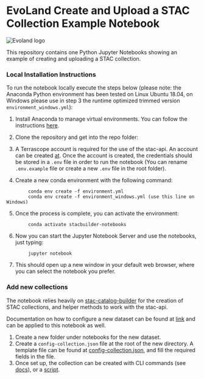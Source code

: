 # EvoLand Create and Upload a STAC Collection Example Notebook

<img src="https://www.evo-land.eu/wp-content/themes/evoland/public/images/logo-evoland.png"
     alt="Evoland logo"
     />

This repository contains one Python Jupyter Notebooks showing an example of creating and uploading a STAC collection.


### Local Installation Instructions
To run the notebook locally execute the steps below (please note: the Anaconda Python environment has been tested on Linux Ubuntu 18.04, on Windows please use in step 3 the runtime optimized trimmed version `environment_windows.yml`):

1. Install Anaconda to manage virtual environments. You can follow the instructions [here](https://docs.conda.io/projects/conda/en/latest/user-guide/install/index.html).
2. Clone the repository and get into the repo folder:

3. A Terrascope account is required for the use of the stac-api. An account can be created [at](https://terrascope.be/en). Once the account is created, the credentials should be stored in a `.env` file in order to run the notebook (You can rename `.env.example` file or create a new `.env` file in the root folder).

4. Create a new conda environment with the following command:
```
        conda env create -f environment.yml
        conda env create -f environment_windows.yml (use this line on Windows)
```
5. Once the process is complete, you can activate the environment:
```
        conda activate stacbuilder-notebooks
```
6. Now you can start the Jupyter Notebook Server and use the notebooks, just typing:
```
        jupyter notebook
```
7. This should open up a new window in your default web browser, where you can select the notebook you prefer.

### Add new collections

The notebook relies heavily on [stac-catalog-builder](https://github.com/VitoTAP/stac-catalog-builder/tree/main) for the creation of STAC collections, and helper methods to work with the stac-api.

Documentation on how to configure a new dataset can be found at [link](https://github.com/VitoTAP/stac-catalog-builder/blob/main/docs/how-to-configure-new-dataset.md) and can be applied to this notebook as well.

1. Create a new folder under notebooks for the new dataset.
2. Create a `config-collection.json` file at the root of the new directory. A template file can be found at [config-collection.json](https://github.com/VitoTAP/stac-catalog-builder/blob/main/configs-datasets/config-template/config-collection.json), and fill the required fields in the file. 
3. Once set up, the collection can be created with CLI commands (see [docs](https://github.com/VitoTAP/stac-catalog-builder/blob/main/docs/how-to-run-stacbuilder.md)), or a [script](https://github.com/Evoland-Land-Monitoring-Evolution/stacbuilder-notebooks/blob/main/notebooks/SENTINEL2_L2A_NDVI_POTENTIAL/workflow.ipynb).
